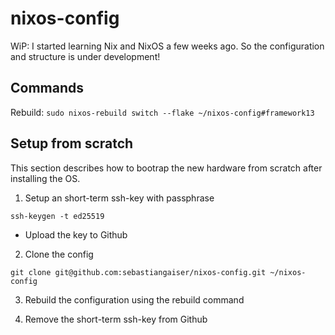 # nixos-config

WiP: I started learning Nix and NixOS a few weeks ago. So the configuration and structure is under development!

## Commands

Rebuild: `sudo nixos-rebuild switch --flake ~/nixos-config#framework13`

## Setup from scratch

This section describes how to bootrap the new hardware from scratch after installing the OS.

1. Setup an short-term ssh-key with passphrase

```shell
ssh-keygen -t ed25519
```

- Upload the key to Github

2. Clone the config

```shell
git clone git@github.com:sebastiangaiser/nixos-config.git ~/nixos-config
```

3. Rebuild the configuration using the rebuild command

4. Remove the short-term ssh-key from Github
